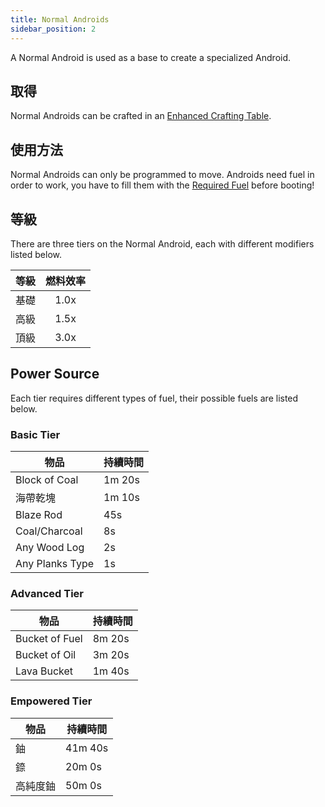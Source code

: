 ```yaml
---
title: Normal Androids
sidebar_position: 2
---
```


A Normal Android is used as a base to create a specialized Android.

## 取得

Normal Androids can be crafted in an [Enhanced Crafting Table](Enhanced-Crafting-Table).

## 使用方法

Normal Androids can only be programmed to move. Androids need fuel in order to work, you have to fill them with the [Required Fuel](Normal-Androids#power-source) before booting!

## 等級

There are three tiers on the Normal Android, each with different modifiers listed below.

| 等級 | 燃料效率 |
| -- |:----:|
| 基礎 | 1.0x |
| 高級 | 1.5x |
| 頂級 | 3.0x |

## Power Source

Each tier requires different types of fuel, their possible fuels are listed below.

### Basic Tier

| 物品              | 持續時間   |
| --------------- | ------ |
| Block of Coal   | 1m 20s |
| 海帶乾塊            | 1m 10s |
| Blaze Rod       | 45s    |
| Coal/Charcoal   | 8s     |
| Any Wood Log    | 2s     |
| Any Planks Type | 1s     |

### Advanced Tier

| 物品             | 持續時間   |
| -------------- | ------ |
| Bucket of Fuel | 8m 20s |
| Bucket of Oil  | 3m 20s |
| Lava Bucket    | 1m 40s |

### Empowered Tier

| 物品   | 持續時間    |
| ---- | ------- |
| 鈾    | 41m 40s |
| 錼    | 20m 0s  |
| 高純度鈾 | 50m 0s  |
